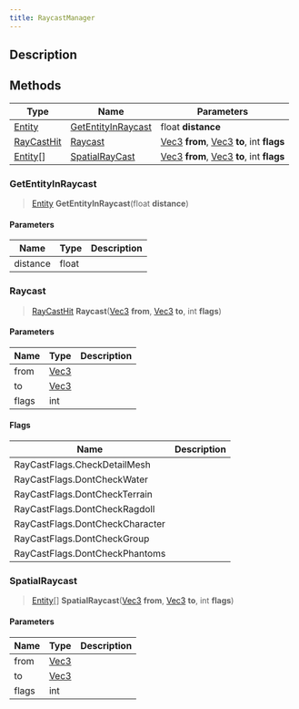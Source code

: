 ```yaml
---
title: RaycastManager
---
```

## Description

## Methods

| Type                                          | Name                                      | Parameters                                                                                          |
| --------------------------------------------- | ----------------------------------------- | --------------------------------------------------------------------------------------------------- |
| [Entity](/vext/ref/shared/class/entity)         | [GetEntityInRaycast](#getentityinraycast) | float **distance**                                                                                  |
| [RayCastHit](/vext/ref/shared/class/raycasthit) | [Raycast](#raycast)                       | [Vec3](/vext/ref/shared/class/vec3) **from**, [Vec3](/vext/ref/shared/class/vec3) **to**, int **flags** |
| [Entity](/vext/ref/shared/class/entity)\[\]     | [SpatialRayCast](#spatialraycast)         | [Vec3](/vext/ref/shared/class/vec3) **from**, [Vec3](/vext/ref/shared/class/vec3) **to**, int **flags** |

### GetEntityInRaycast

> [Entity](/vext/ref/shared/class/entity) **GetEntityInRaycast**(float **distance**)

#### Parameters

| Name     | Type  | Description |
| -------- | ----- | ----------- |
| distance | float |             |

### Raycast

> [RayCastHit](/vext/ref/shared/class/raycasthit) **Raycast**([Vec3](/vext/ref/shared/class/vec3) **from**, [Vec3](/vext/ref/shared/class/vec3) **to**, int **flags**)

#### Parameters

| Name  | Type                              | Description |
| ----- | --------------------------------- | ----------- |
| from  | [Vec3](/vext/ref/shared/class/vec3) |             |
| to    | [Vec3](/vext/ref/shared/class/vec3) |             |
| flags | int                               |             |

#### Flags

| Name               | Description |
| ------------------ | ----------- |
| RayCastFlags.CheckDetailMesh    |             |
| RayCastFlags.DontCheckWater     |             |
| RayCastFlags.DontCheckTerrain   |             |
| RayCastFlags.DontCheckRagdoll   |             |
| RayCastFlags.DontCheckCharacter |             |
| RayCastFlags.DontCheckGroup     |             |
| RayCastFlags.DontCheckPhantoms  |             |

### SpatialRaycast

> [Entity](/vext/ref/shared/class/entity)\[\] **SpatialRaycast**([Vec3](/vext/ref/shared/class/vec3) **from**, [Vec3](/vext/ref/shared/class/vec3) **to**, int **flags**)

#### Parameters

| Name  | Type                              | Description |
| ----- | --------------------------------- | ----------- |
| from  | [Vec3](/vext/ref/shared/class/vec3) |             |
| to    | [Vec3](/vext/ref/shared/class/vec3) |             |
| flags | int                               |             |
